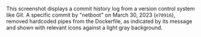 This screenshot displays a commit history log from a version control system like Git. A specific commit by "netboot" on March 30, 2023 (`e70916`), removed hardcoded pipes from the Dockerfile, as indicated by its message and shown with relevant icons against a light gray background.